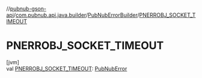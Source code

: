 //[pubnub-gson-api](../../../index.md)/[com.pubnub.api.java.builder](../index.md)/[PubNubErrorBuilder](index.md)/[PNERROBJ_SOCKET_TIMEOUT](-p-n-e-r-r-o-b-j_-s-o-c-k-e-t_-t-i-m-e-o-u-t.md)

# PNERROBJ_SOCKET_TIMEOUT

[jvm]\
val [PNERROBJ_SOCKET_TIMEOUT](-p-n-e-r-r-o-b-j_-s-o-c-k-e-t_-t-i-m-e-o-u-t.md): [PubNubError](../../../../../pubnub-kotlin/pubnub-kotlin-api/pubnub-kotlin-api/com.pubnub.api/-pub-nub-error/index.md)

